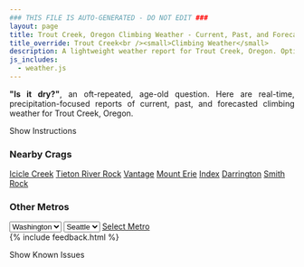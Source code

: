 ```yaml
---
### THIS FILE IS AUTO-GENERATED - DO NOT EDIT ###
layout: page
title: Trout Creek, Oregon Climbing Weather - Current, Past, and Forecasted Report
title_override: Trout Creek<br /><small>Climbing Weather</small>
description: A lightweight weather report for Trout Creek, Oregon. Optimized for slow internet connections.
js_includes:
  - weather.js
---
```


<section class="measure center lh-copy f5-ns f6 ph2 mv4" style="text-align: justify;">
<strong>"Is it dry?"</strong>, an oft-repeated, age-old question. Here are real-time,
precipitation-focused reports of current, past, and forecasted climbing weather for Trout Creek, Oregon.
</section>

<p id="settings-toggle" class="mw5 b center tc hover-light-red black-70 pointer">Show Instructions</p>
<section id="settings" class="overflow-hidden" style="display:none;">
    <div class="mv2 ph2 center">
        <div class="fn f6 tc pv2">
            <p class="measure lh-copy center"><strong>Show/hide hourly forecasts</strong> by clicking the desired day.</p>
            <hr class="mw5 p0 mv2 o-60 b0 bt b--light-red light-red bg-light-red">
            <p class="measure lh-copy center"><strong>Current and Past conditions</strong> are measured by the nearest weather station. <strong>Forecast conditions</strong> are calculated and polled separately.</p>
            <hr class="mw5 p0 mv2 o-60 b0 bt b--light-red light-red bg-light-red">
            <p class="measure lh-copy center"><strong>Having issues?</strong> Try <a id="clear-cache" class="no-underline relative fancy-link light-red hover-light-red" href="#">clearing the local cache</a>.</p>
            <hr class="mw5 p0 mv2 o-60 b0 bt b--light-red light-red bg-light-red">
            <p class="measure lh-copy center">Weather data sourced from <a class="no-underline fancy-link relative light-red" target="_blank" href="https://www.weather.gov/documentation/services-web-api">weather.gov</a>.</p>
        </div>
    </div>
</section>
<section id="weather" data-crag="trout-creek-oregon" class="mv4-ns mv3 ph2 center"></section>
<section id="nearby" class="tc lh-copy">
  <h3>Nearby Crags</h3>
<a class="nowrap no-underline fancy-link relative light-red mh3" href="/crags/icicle-creek-washington-weather.html">Icicle Creek</a>
<a class="nowrap no-underline fancy-link relative light-red mh3" href="/crags/tieton-river-rock-washington-weather.html">Tieton River Rock</a>
<a class="nowrap no-underline fancy-link relative light-red mh3" href="/crags/vantage-washington-weather.html">Vantage</a>
<a class="nowrap no-underline fancy-link relative light-red mh3" href="/crags/mount-erie-washington-weather.html">Mount Erie</a>
<a class="nowrap no-underline fancy-link relative light-red mh3" href="/crags/index-washington-weather.html">Index</a>
<a class="nowrap no-underline fancy-link relative light-red mh3" href="/crags/darrington-washington-weather.html">Darrington</a>
<a class="nowrap no-underline fancy-link relative light-red mh3" href="/crags/smith-rock-oregon-weather.html">Smith Rock</a>
</section>
<section id="nearby" class="tc lh-copy">
  <h3>Other Metros</h3>
  <select class="ma1 bg-near-white pa2" id="stateSel">
    <option value="Texas">Texas</option>
    <option value="Washington" selected>Washington</option>
    <option value="Colorado">Colorado</option>
    <option value="Tennessee">Tennessee</option>
    <option value="Utah">Utah</option>
    <option value="California">California</option>
  </select>
  <select class="ma1 bg-near-white pa2" id="citySel">
    <option value="Seattle" selected>Seattle</option>
  </select>
  <a id="selectMetro" class="f6 link dim ph3 pv2 ma1 dib white bg-light-red" href="/crags/seattle-washington-weather.html">Select Metro</a>
  <script>
    var states = [];
    states["Texas"] = "Austin"
    states["Washington"] = "Seattle"
    states["Colorado"] = "Denver"
    states["Tennessee"] = "Nashville"
    states["Utah"] = "Salt Lake City"
    states["California"] = "San Francisco|Los Angeles"
  </script>
</section>
{% include feedback.html %}
<p id="issues-toggle" class="mw5 b center tc hover-light-red black-70 pointer">Show Known Issues</p>
<section id="issues" class="overflow-hidden tc f6">
</section>

<script>
  var weekly_PDT_48_73 = {"updated":"2023-01-05T06:31:52+00:00","units":"us","forecastGenerator":"BaselineForecastGenerator","generatedAt":"2023-01-05T08:37:04+00:00","updateTime":"2023-01-05T06:31:52+00:00","validTimes":"2023-01-05T00:00:00+00:00/P8DT1H","elevation":{"unitCode":"wmoUnit:m","value":494.9952},"periods":[{"number":1,"name":"Overnight","startTime":"2023-01-05T00:00:00-08:00","endTime":"2023-01-05T06:00:00-08:00","isDaytime":false,"temperature":29,"temperatureUnit":"F","temperatureTrend":null,"windSpeed":"7 mph","windDirection":"N","icon":"https://api.weather.gov/icons/land/night/snow_fzra,20?size=medium","shortForecast":"Patchy Freezing Fog","detailedForecast":"Patchy freezing fog and a slight chance of freezing rain and a slight chance of rain and snow before 4am. Mostly cloudy, with a low around 29. North wind around 7 mph. Chance of precipitation is 20%."},{"number":2,"name":"Thursday","startTime":"2023-01-05T06:00:00-08:00","endTime":"2023-01-05T18:00:00-08:00","isDaytime":true,"temperature":44,"temperatureUnit":"F","temperatureTrend":"falling","windSpeed":"7 to 10 mph","windDirection":"E","icon":"https://api.weather.gov/icons/land/day/bkn/rain,20?size=medium","shortForecast":"Mostly Cloudy then Slight Chance Rain","detailedForecast":"A slight chance of rain after 4pm. Mostly cloudy. High near 44, with temperatures falling to around 41 in the afternoon. East wind 7 to 10 mph. Chance of precipitation is 20%. New rainfall amounts less than a tenth of an inch possible."},{"number":3,"name":"Thursday Night","startTime":"2023-01-05T18:00:00-08:00","endTime":"2023-01-06T06:00:00-08:00","isDaytime":false,"temperature":31,"temperatureUnit":"F","temperatureTrend":null,"windSpeed":"8 mph","windDirection":"S","icon":"https://api.weather.gov/icons/land/night/rain,20?size=medium","shortForecast":"Slight Chance Rain","detailedForecast":"A slight chance of rain before 4am. Mostly cloudy, with a low around 31. South wind around 8 mph. Chance of precipitation is 20%. New rainfall amounts less than a tenth of an inch possible."},{"number":4,"name":"Friday","startTime":"2023-01-06T06:00:00-08:00","endTime":"2023-01-06T18:00:00-08:00","isDaytime":true,"temperature":45,"temperatureUnit":"F","temperatureTrend":null,"windSpeed":"6 to 9 mph","windDirection":"S","icon":"https://api.weather.gov/icons/land/day/bkn/rain,40?size=medium","shortForecast":"Partly Sunny then Chance Rain","detailedForecast":"A chance of rain after 4pm. Partly sunny, with a high near 45. South wind 6 to 9 mph. Chance of precipitation is 40%. New rainfall amounts less than a tenth of an inch possible."},{"number":5,"name":"Friday Night","startTime":"2023-01-06T18:00:00-08:00","endTime":"2023-01-07T06:00:00-08:00","isDaytime":false,"temperature":33,"temperatureUnit":"F","temperatureTrend":null,"windSpeed":"9 mph","windDirection":"SE","icon":"https://api.weather.gov/icons/land/night/rain,40?size=medium","shortForecast":"Chance Rain","detailedForecast":"A chance of rain. Mostly cloudy, with a low around 33. Southeast wind around 9 mph. Chance of precipitation is 40%. New rainfall amounts less than a tenth of an inch possible."},{"number":6,"name":"Saturday","startTime":"2023-01-07T06:00:00-08:00","endTime":"2023-01-07T18:00:00-08:00","isDaytime":true,"temperature":47,"temperatureUnit":"F","temperatureTrend":null,"windSpeed":"7 to 10 mph","windDirection":"S","icon":"https://api.weather.gov/icons/land/day/rain,40/rain,30?size=medium","shortForecast":"Chance Rain","detailedForecast":"A chance of rain. Mostly cloudy, with a high near 47. Chance of precipitation is 40%."},{"number":7,"name":"Saturday Night","startTime":"2023-01-07T18:00:00-08:00","endTime":"2023-01-08T06:00:00-08:00","isDaytime":false,"temperature":32,"temperatureUnit":"F","temperatureTrend":null,"windSpeed":"8 mph","windDirection":"S","icon":"https://api.weather.gov/icons/land/night/rain,30/snow,30?size=medium","shortForecast":"Chance Light Rain then Chance Rain And Snow","detailedForecast":"A chance of rain before 4am, then a chance of rain and snow. Mostly cloudy, with a low around 32. Chance of precipitation is 30%."},{"number":8,"name":"Sunday","startTime":"2023-01-08T06:00:00-08:00","endTime":"2023-01-08T18:00:00-08:00","isDaytime":true,"temperature":48,"temperatureUnit":"F","temperatureTrend":null,"windSpeed":"6 to 10 mph","windDirection":"S","icon":"https://api.weather.gov/icons/land/day/snow,40?size=medium","shortForecast":"Chance Rain And Snow","detailedForecast":"A chance of rain and snow. Mostly cloudy, with a high near 48. Chance of precipitation is 40%."},{"number":9,"name":"Sunday Night","startTime":"2023-01-08T18:00:00-08:00","endTime":"2023-01-09T06:00:00-08:00","isDaytime":false,"temperature":33,"temperatureUnit":"F","temperatureTrend":null,"windSpeed":"8 mph","windDirection":"S","icon":"https://api.weather.gov/icons/land/night/rain,40/snow,50?size=medium","shortForecast":"Chance Light Rain then Chance Rain And Snow","detailedForecast":"A chance of rain before 4am, then a chance of rain and snow. Mostly cloudy, with a low around 33. Chance of precipitation is 50%."},{"number":10,"name":"Monday","startTime":"2023-01-09T06:00:00-08:00","endTime":"2023-01-09T18:00:00-08:00","isDaytime":true,"temperature":47,"temperatureUnit":"F","temperatureTrend":null,"windSpeed":"8 mph","windDirection":"SE","icon":"https://api.weather.gov/icons/land/day/snow?size=medium","shortForecast":"Rain And Snow Likely","detailedForecast":"Rain and snow likely. Mostly cloudy, with a high near 47."},{"number":11,"name":"Monday Night","startTime":"2023-01-09T18:00:00-08:00","endTime":"2023-01-10T06:00:00-08:00","isDaytime":false,"temperature":31,"temperatureUnit":"F","temperatureTrend":null,"windSpeed":"8 mph","windDirection":"S","icon":"https://api.weather.gov/icons/land/night/rain?size=medium","shortForecast":"Light Rain Likely","detailedForecast":"Rain likely. Mostly cloudy, with a low around 31."},{"number":12,"name":"Tuesday","startTime":"2023-01-10T06:00:00-08:00","endTime":"2023-01-10T18:00:00-08:00","isDaytime":true,"temperature":48,"temperatureUnit":"F","temperatureTrend":null,"windSpeed":"6 mph","windDirection":"S","icon":"https://api.weather.gov/icons/land/day/rain?size=medium","shortForecast":"Chance Light Rain","detailedForecast":"A chance of rain. Partly sunny, with a high near 48."},{"number":13,"name":"Tuesday Night","startTime":"2023-01-10T18:00:00-08:00","endTime":"2023-01-11T06:00:00-08:00","isDaytime":false,"temperature":30,"temperatureUnit":"F","temperatureTrend":null,"windSpeed":"6 mph","windDirection":"S","icon":"https://api.weather.gov/icons/land/night/snow?size=medium","shortForecast":"Chance Rain And Snow","detailedForecast":"A chance of rain before 10pm, then a chance of rain and snow. Mostly cloudy, with a low around 30."},{"number":14,"name":"Wednesday","startTime":"2023-01-11T06:00:00-08:00","endTime":"2023-01-11T18:00:00-08:00","isDaytime":true,"temperature":46,"temperatureUnit":"F","temperatureTrend":null,"windSpeed":"8 mph","windDirection":"S","icon":"https://api.weather.gov/icons/land/day/snow/rain?size=medium","shortForecast":"Chance Light Snow then Chance Light Rain","detailedForecast":"A chance of snow before 10am, then a chance of rain. Partly sunny, with a high near 46."}]}
  var hourly_PDT_48_73 = {"@context":["https://geojson.org/geojson-ld/geojson-context.jsonld",{"@version":"1.1","wx":"https://api.weather.gov/ontology#","geo":"http://www.opengis.net/ont/geosparql#","unit":"http://codes.wmo.int/common/unit/","@vocab":"https://api.weather.gov/ontology#"}],"type":"Feature","geometry":{"type":"Polygon","coordinates":[[[-121.1248943,44.8198586],[-121.11911869999999,44.79885650000001],[-121.08947479999999,44.802957400000004],[-121.09524409999999,44.8239597],[-121.1248943,44.8198586]]]},"properties":{"updated":"2023-01-05T06:31:52+00:00","units":"us","forecastGenerator":"HourlyForecastGenerator","generatedAt":"2023-01-05T08:37:05+00:00","updateTime":"2023-01-05T06:31:52+00:00","validTimes":"2023-01-05T00:00:00+00:00/P8DT1H","elevation":{"unitCode":"wmoUnit:m","value":494.9952},"periods":[{"number":1,"name":"","startTime":"2023-01-05T00:00:00-08:00","endTime":"2023-01-05T01:00:00-08:00","isDaytime":false,"temperature":30,"temperatureUnit":"F","temperatureTrend":null,"windSpeed":"7 mph","windDirection":"N","icon":"https://api.weather.gov/icons/land/night/snow_fzra,20?size=small","shortForecast":"Patchy Freezing Fog","detailedForecast":""},{"number":2,"name":"","startTime":"2023-01-05T01:00:00-08:00","endTime":"2023-01-05T02:00:00-08:00","isDaytime":false,"temperature":29,"temperatureUnit":"F","temperatureTrend":null,"windSpeed":"7 mph","windDirection":"N","icon":"https://api.weather.gov/icons/land/night/snow_fzra,20?size=small","shortForecast":"Patchy Freezing Fog","detailedForecast":""},{"number":3,"name":"","startTime":"2023-01-05T02:00:00-08:00","endTime":"2023-01-05T03:00:00-08:00","isDaytime":false,"temperature":29,"temperatureUnit":"F","temperatureTrend":null,"windSpeed":"7 mph","windDirection":"N","icon":"https://api.weather.gov/icons/land/night/snow_fzra,20?size=small","shortForecast":"Patchy Freezing Fog","detailedForecast":""},{"number":4,"name":"","startTime":"2023-01-05T03:00:00-08:00","endTime":"2023-01-05T04:00:00-08:00","isDaytime":false,"temperature":30,"temperatureUnit":"F","temperatureTrend":null,"windSpeed":"7 mph","windDirection":"N","icon":"https://api.weather.gov/icons/land/night/snow_fzra,20?size=small","shortForecast":"Patchy Freezing Fog","detailedForecast":""},{"number":5,"name":"","startTime":"2023-01-05T04:00:00-08:00","endTime":"2023-01-05T05:00:00-08:00","isDaytime":false,"temperature":30,"temperatureUnit":"F","temperatureTrend":null,"windSpeed":"7 mph","windDirection":"N","icon":"https://api.weather.gov/icons/land/night/bkn?size=small","shortForecast":"Mostly Cloudy","detailedForecast":""},{"number":6,"name":"","startTime":"2023-01-05T05:00:00-08:00","endTime":"2023-01-05T06:00:00-08:00","isDaytime":false,"temperature":30,"temperatureUnit":"F","temperatureTrend":null,"windSpeed":"7 mph","windDirection":"N","icon":"https://api.weather.gov/icons/land/night/bkn?size=small","shortForecast":"Mostly Cloudy","detailedForecast":""},{"number":7,"name":"","startTime":"2023-01-05T06:00:00-08:00","endTime":"2023-01-05T07:00:00-08:00","isDaytime":true,"temperature":30,"temperatureUnit":"F","temperatureTrend":null,"windSpeed":"7 mph","windDirection":"N","icon":"https://api.weather.gov/icons/land/day/bkn?size=small","shortForecast":"Mostly Cloudy","detailedForecast":""},{"number":8,"name":"","startTime":"2023-01-05T07:00:00-08:00","endTime":"2023-01-05T08:00:00-08:00","isDaytime":true,"temperature":30,"temperatureUnit":"F","temperatureTrend":null,"windSpeed":"7 mph","windDirection":"NE","icon":"https://api.weather.gov/icons/land/day/ovc?size=small","shortForecast":"Cloudy","detailedForecast":""},{"number":9,"name":"","startTime":"2023-01-05T08:00:00-08:00","endTime":"2023-01-05T09:00:00-08:00","isDaytime":true,"temperature":32,"temperatureUnit":"F","temperatureTrend":null,"windSpeed":"7 mph","windDirection":"NE","icon":"https://api.weather.gov/icons/land/day/ovc?size=small","shortForecast":"Cloudy","detailedForecast":""},{"number":10,"name":"","startTime":"2023-01-05T09:00:00-08:00","endTime":"2023-01-05T10:00:00-08:00","isDaytime":true,"temperature":34,"temperatureUnit":"F","temperatureTrend":null,"windSpeed":"7 mph","windDirection":"NE","icon":"https://api.weather.gov/icons/land/day/ovc?size=small","shortForecast":"Cloudy","detailedForecast":""},{"number":11,"name":"","startTime":"2023-01-05T10:00:00-08:00","endTime":"2023-01-05T11:00:00-08:00","isDaytime":true,"temperature":37,"temperatureUnit":"F","temperatureTrend":null,"windSpeed":"8 mph","windDirection":"E","icon":"https://api.weather.gov/icons/land/day/bkn?size=small","shortForecast":"Partly Sunny","detailedForecast":""},{"number":12,"name":"","startTime":"2023-01-05T11:00:00-08:00","endTime":"2023-01-05T12:00:00-08:00","isDaytime":true,"temperature":39,"temperatureUnit":"F","temperatureTrend":null,"windSpeed":"8 mph","windDirection":"E","icon":"https://api.weather.gov/icons/land/day/bkn?size=small","shortForecast":"Partly Sunny","detailedForecast":""},{"number":13,"name":"","startTime":"2023-01-05T12:00:00-08:00","endTime":"2023-01-05T13:00:00-08:00","isDaytime":true,"temperature":41,"temperatureUnit":"F","temperatureTrend":null,"windSpeed":"8 mph","windDirection":"E","icon":"https://api.weather.gov/icons/land/day/bkn?size=small","shortForecast":"Partly Sunny","detailedForecast":""},{"number":14,"name":"","startTime":"2023-01-05T13:00:00-08:00","endTime":"2023-01-05T14:00:00-08:00","isDaytime":true,"temperature":43,"temperatureUnit":"F","temperatureTrend":null,"windSpeed":"10 mph","windDirection":"S","icon":"https://api.weather.gov/icons/land/day/bkn?size=small","shortForecast":"Mostly Cloudy","detailedForecast":""},{"number":15,"name":"","startTime":"2023-01-05T14:00:00-08:00","endTime":"2023-01-05T15:00:00-08:00","isDaytime":true,"temperature":44,"temperatureUnit":"F","temperatureTrend":null,"windSpeed":"10 mph","windDirection":"S","icon":"https://api.weather.gov/icons/land/day/bkn?size=small","shortForecast":"Mostly Cloudy","detailedForecast":""},{"number":16,"name":"","startTime":"2023-01-05T15:00:00-08:00","endTime":"2023-01-05T16:00:00-08:00","isDaytime":true,"temperature":44,"temperatureUnit":"F","temperatureTrend":null,"windSpeed":"10 mph","windDirection":"S","icon":"https://api.weather.gov/icons/land/day/bkn?size=small","shortForecast":"Mostly Cloudy","detailedForecast":""},{"number":17,"name":"","startTime":"2023-01-05T16:00:00-08:00","endTime":"2023-01-05T17:00:00-08:00","isDaytime":true,"temperature":43,"temperatureUnit":"F","temperatureTrend":null,"windSpeed":"8 mph","windDirection":"S","icon":"https://api.weather.gov/icons/land/day/rain?size=small","shortForecast":"Slight Chance Rain","detailedForecast":""},{"number":18,"name":"","startTime":"2023-01-05T17:00:00-08:00","endTime":"2023-01-05T18:00:00-08:00","isDaytime":true,"temperature":41,"temperatureUnit":"F","temperatureTrend":null,"windSpeed":"8 mph","windDirection":"S","icon":"https://api.weather.gov/icons/land/day/rain?size=small","shortForecast":"Slight Chance Rain","detailedForecast":""},{"number":19,"name":"","startTime":"2023-01-05T18:00:00-08:00","endTime":"2023-01-05T19:00:00-08:00","isDaytime":false,"temperature":38,"temperatureUnit":"F","temperatureTrend":null,"windSpeed":"8 mph","windDirection":"S","icon":"https://api.weather.gov/icons/land/night/rain?size=small","shortForecast":"Slight Chance Rain","detailedForecast":""},{"number":20,"name":"","startTime":"2023-01-05T19:00:00-08:00","endTime":"2023-01-05T20:00:00-08:00","isDaytime":false,"temperature":35,"temperatureUnit":"F","temperatureTrend":null,"windSpeed":"7 mph","windDirection":"SW","icon":"https://api.weather.gov/icons/land/night/rain?size=small","shortForecast":"Slight Chance Rain","detailedForecast":""},{"number":21,"name":"","startTime":"2023-01-05T20:00:00-08:00","endTime":"2023-01-05T21:00:00-08:00","isDaytime":false,"temperature":34,"temperatureUnit":"F","temperatureTrend":null,"windSpeed":"7 mph","windDirection":"SW","icon":"https://api.weather.gov/icons/land/night/rain?size=small","shortForecast":"Slight Chance Rain","detailedForecast":""},{"number":22,"name":"","startTime":"2023-01-05T21:00:00-08:00","endTime":"2023-01-05T22:00:00-08:00","isDaytime":false,"temperature":34,"temperatureUnit":"F","temperatureTrend":null,"windSpeed":"7 mph","windDirection":"SW","icon":"https://api.weather.gov/icons/land/night/rain?size=small","shortForecast":"Slight Chance Rain","detailedForecast":""},{"number":23,"name":"","startTime":"2023-01-05T22:00:00-08:00","endTime":"2023-01-05T23:00:00-08:00","isDaytime":false,"temperature":34,"temperatureUnit":"F","temperatureTrend":null,"windSpeed":"7 mph","windDirection":"S","icon":"https://api.weather.gov/icons/land/night/rain?size=small","shortForecast":"Slight Chance Rain","detailedForecast":""},{"number":24,"name":"","startTime":"2023-01-05T23:00:00-08:00","endTime":"2023-01-06T00:00:00-08:00","isDaytime":false,"temperature":34,"temperatureUnit":"F","temperatureTrend":null,"windSpeed":"7 mph","windDirection":"S","icon":"https://api.weather.gov/icons/land/night/rain?size=small","shortForecast":"Slight Chance Rain","detailedForecast":""},{"number":25,"name":"","startTime":"2023-01-06T00:00:00-08:00","endTime":"2023-01-06T01:00:00-08:00","isDaytime":false,"temperature":33,"temperatureUnit":"F","temperatureTrend":null,"windSpeed":"7 mph","windDirection":"S","icon":"https://api.weather.gov/icons/land/night/rain?size=small","shortForecast":"Slight Chance Rain","detailedForecast":""},{"number":26,"name":"","startTime":"2023-01-06T01:00:00-08:00","endTime":"2023-01-06T02:00:00-08:00","isDaytime":false,"temperature":32,"temperatureUnit":"F","temperatureTrend":null,"windSpeed":"6 mph","windDirection":"S","icon":"https://api.weather.gov/icons/land/night/rain?size=small","shortForecast":"Slight Chance Rain","detailedForecast":""},{"number":27,"name":"","startTime":"2023-01-06T02:00:00-08:00","endTime":"2023-01-06T03:00:00-08:00","isDaytime":false,"temperature":32,"temperatureUnit":"F","temperatureTrend":null,"windSpeed":"6 mph","windDirection":"S","icon":"https://api.weather.gov/icons/land/night/rain?size=small","shortForecast":"Slight Chance Rain","detailedForecast":""},{"number":28,"name":"","startTime":"2023-01-06T03:00:00-08:00","endTime":"2023-01-06T04:00:00-08:00","isDaytime":false,"temperature":33,"temperatureUnit":"F","temperatureTrend":null,"windSpeed":"6 mph","windDirection":"S","icon":"https://api.weather.gov/icons/land/night/rain?size=small","shortForecast":"Slight Chance Rain","detailedForecast":""},{"number":29,"name":"","startTime":"2023-01-06T04:00:00-08:00","endTime":"2023-01-06T05:00:00-08:00","isDaytime":false,"temperature":33,"temperatureUnit":"F","temperatureTrend":null,"windSpeed":"6 mph","windDirection":"S","icon":"https://api.weather.gov/icons/land/night/bkn?size=small","shortForecast":"Mostly Cloudy","detailedForecast":""},{"number":30,"name":"","startTime":"2023-01-06T05:00:00-08:00","endTime":"2023-01-06T06:00:00-08:00","isDaytime":false,"temperature":32,"temperatureUnit":"F","temperatureTrend":null,"windSpeed":"6 mph","windDirection":"S","icon":"https://api.weather.gov/icons/land/night/bkn?size=small","shortForecast":"Mostly Cloudy","detailedForecast":""},{"number":31,"name":"","startTime":"2023-01-06T06:00:00-08:00","endTime":"2023-01-06T07:00:00-08:00","isDaytime":true,"temperature":31,"temperatureUnit":"F","temperatureTrend":null,"windSpeed":"6 mph","windDirection":"S","icon":"https://api.weather.gov/icons/land/day/bkn?size=small","shortForecast":"Partly Sunny","detailedForecast":""},{"number":32,"name":"","startTime":"2023-01-06T07:00:00-08:00","endTime":"2023-01-06T08:00:00-08:00","isDaytime":true,"temperature":31,"temperatureUnit":"F","temperatureTrend":null,"windSpeed":"6 mph","windDirection":"S","icon":"https://api.weather.gov/icons/land/day/bkn?size=small","shortForecast":"Partly Sunny","detailedForecast":""},{"number":33,"name":"","startTime":"2023-01-06T08:00:00-08:00","endTime":"2023-01-06T09:00:00-08:00","isDaytime":true,"temperature":32,"temperatureUnit":"F","temperatureTrend":null,"windSpeed":"6 mph","windDirection":"S","icon":"https://api.weather.gov/icons/land/day/bkn?size=small","shortForecast":"Partly Sunny","detailedForecast":""},{"number":34,"name":"","startTime":"2023-01-06T09:00:00-08:00","endTime":"2023-01-06T10:00:00-08:00","isDaytime":true,"temperature":34,"temperatureUnit":"F","temperatureTrend":null,"windSpeed":"6 mph","windDirection":"S","icon":"https://api.weather.gov/icons/land/day/bkn?size=small","shortForecast":"Partly Sunny","detailedForecast":""},{"number":35,"name":"","startTime":"2023-01-06T10:00:00-08:00","endTime":"2023-01-06T11:00:00-08:00","isDaytime":true,"temperature":36,"temperatureUnit":"F","temperatureTrend":null,"windSpeed":"7 mph","windDirection":"S","icon":"https://api.weather.gov/icons/land/day/bkn?size=small","shortForecast":"Partly Sunny","detailedForecast":""},{"number":36,"name":"","startTime":"2023-01-06T11:00:00-08:00","endTime":"2023-01-06T12:00:00-08:00","isDaytime":true,"temperature":39,"temperatureUnit":"F","temperatureTrend":null,"windSpeed":"7 mph","windDirection":"S","icon":"https://api.weather.gov/icons/land/day/bkn?size=small","shortForecast":"Partly Sunny","detailedForecast":""},{"number":37,"name":"","startTime":"2023-01-06T12:00:00-08:00","endTime":"2023-01-06T13:00:00-08:00","isDaytime":true,"temperature":41,"temperatureUnit":"F","temperatureTrend":null,"windSpeed":"7 mph","windDirection":"S","icon":"https://api.weather.gov/icons/land/day/bkn?size=small","shortForecast":"Partly Sunny","detailedForecast":""},{"number":38,"name":"","startTime":"2023-01-06T13:00:00-08:00","endTime":"2023-01-06T14:00:00-08:00","isDaytime":true,"temperature":43,"temperatureUnit":"F","temperatureTrend":null,"windSpeed":"9 mph","windDirection":"S","icon":"https://api.weather.gov/icons/land/day/sct?size=small","shortForecast":"Mostly Sunny","detailedForecast":""},{"number":39,"name":"","startTime":"2023-01-06T14:00:00-08:00","endTime":"2023-01-06T15:00:00-08:00","isDaytime":true,"temperature":44,"temperatureUnit":"F","temperatureTrend":null,"windSpeed":"9 mph","windDirection":"S","icon":"https://api.weather.gov/icons/land/day/sct?size=small","shortForecast":"Mostly Sunny","detailedForecast":""},{"number":40,"name":"","startTime":"2023-01-06T15:00:00-08:00","endTime":"2023-01-06T16:00:00-08:00","isDaytime":true,"temperature":45,"temperatureUnit":"F","temperatureTrend":null,"windSpeed":"9 mph","windDirection":"S","icon":"https://api.weather.gov/icons/land/day/sct?size=small","shortForecast":"Mostly Sunny","detailedForecast":""},{"number":41,"name":"","startTime":"2023-01-06T16:00:00-08:00","endTime":"2023-01-06T17:00:00-08:00","isDaytime":true,"temperature":44,"temperatureUnit":"F","temperatureTrend":null,"windSpeed":"9 mph","windDirection":"SE","icon":"https://api.weather.gov/icons/land/day/rain?size=small","shortForecast":"Chance Rain","detailedForecast":""},{"number":42,"name":"","startTime":"2023-01-06T17:00:00-08:00","endTime":"2023-01-06T18:00:00-08:00","isDaytime":true,"temperature":41,"temperatureUnit":"F","temperatureTrend":null,"windSpeed":"9 mph","windDirection":"SE","icon":"https://api.weather.gov/icons/land/day/rain?size=small","shortForecast":"Chance Rain","detailedForecast":""},{"number":43,"name":"","startTime":"2023-01-06T18:00:00-08:00","endTime":"2023-01-06T19:00:00-08:00","isDaytime":false,"temperature":37,"temperatureUnit":"F","temperatureTrend":null,"windSpeed":"9 mph","windDirection":"SE","icon":"https://api.weather.gov/icons/land/night/rain?size=small","shortForecast":"Chance Rain","detailedForecast":""},{"number":44,"name":"","startTime":"2023-01-06T19:00:00-08:00","endTime":"2023-01-06T20:00:00-08:00","isDaytime":false,"temperature":34,"temperatureUnit":"F","temperatureTrend":null,"windSpeed":"8 mph","windDirection":"S","icon":"https://api.weather.gov/icons/land/night/rain?size=small","shortForecast":"Chance Rain","detailedForecast":""},{"number":45,"name":"","startTime":"2023-01-06T20:00:00-08:00","endTime":"2023-01-06T21:00:00-08:00","isDaytime":false,"temperature":33,"temperatureUnit":"F","temperatureTrend":null,"windSpeed":"8 mph","windDirection":"S","icon":"https://api.weather.gov/icons/land/night/rain?size=small","shortForecast":"Chance Rain","detailedForecast":""},{"number":46,"name":"","startTime":"2023-01-06T21:00:00-08:00","endTime":"2023-01-06T22:00:00-08:00","isDaytime":false,"temperature":34,"temperatureUnit":"F","temperatureTrend":null,"windSpeed":"8 mph","windDirection":"S","icon":"https://api.weather.gov/icons/land/night/rain?size=small","shortForecast":"Chance Rain","detailedForecast":""},{"number":47,"name":"","startTime":"2023-01-06T22:00:00-08:00","endTime":"2023-01-06T23:00:00-08:00","isDaytime":false,"temperature":34,"temperatureUnit":"F","temperatureTrend":null,"windSpeed":"9 mph","windDirection":"S","icon":"https://api.weather.gov/icons/land/night/rain?size=small","shortForecast":"Chance Rain","detailedForecast":""},{"number":48,"name":"","startTime":"2023-01-06T23:00:00-08:00","endTime":"2023-01-07T00:00:00-08:00","isDaytime":false,"temperature":34,"temperatureUnit":"F","temperatureTrend":null,"windSpeed":"9 mph","windDirection":"S","icon":"https://api.weather.gov/icons/land/night/rain?size=small","shortForecast":"Chance Rain","detailedForecast":""},{"number":49,"name":"","startTime":"2023-01-07T00:00:00-08:00","endTime":"2023-01-07T01:00:00-08:00","isDaytime":false,"temperature":33,"temperatureUnit":"F","temperatureTrend":null,"windSpeed":"9 mph","windDirection":"S","icon":"https://api.weather.gov/icons/land/night/rain?size=small","shortForecast":"Chance Rain","detailedForecast":""},{"number":50,"name":"","startTime":"2023-01-07T01:00:00-08:00","endTime":"2023-01-07T02:00:00-08:00","isDaytime":false,"temperature":33,"temperatureUnit":"F","temperatureTrend":null,"windSpeed":"9 mph","windDirection":"S","icon":"https://api.weather.gov/icons/land/night/rain?size=small","shortForecast":"Chance Rain","detailedForecast":""},{"number":51,"name":"","startTime":"2023-01-07T02:00:00-08:00","endTime":"2023-01-07T03:00:00-08:00","isDaytime":false,"temperature":33,"temperatureUnit":"F","temperatureTrend":null,"windSpeed":"9 mph","windDirection":"S","icon":"https://api.weather.gov/icons/land/night/rain?size=small","shortForecast":"Chance Rain","detailedForecast":""},{"number":52,"name":"","startTime":"2023-01-07T03:00:00-08:00","endTime":"2023-01-07T04:00:00-08:00","isDaytime":false,"temperature":35,"temperatureUnit":"F","temperatureTrend":null,"windSpeed":"9 mph","windDirection":"S","icon":"https://api.weather.gov/icons/land/night/rain?size=small","shortForecast":"Chance Rain","detailedForecast":""},{"number":53,"name":"","startTime":"2023-01-07T04:00:00-08:00","endTime":"2023-01-07T05:00:00-08:00","isDaytime":false,"temperature":36,"temperatureUnit":"F","temperatureTrend":null,"windSpeed":"7 mph","windDirection":"S","icon":"https://api.weather.gov/icons/land/night/rain?size=small","shortForecast":"Chance Rain","detailedForecast":""},{"number":54,"name":"","startTime":"2023-01-07T05:00:00-08:00","endTime":"2023-01-07T06:00:00-08:00","isDaytime":false,"temperature":37,"temperatureUnit":"F","temperatureTrend":null,"windSpeed":"7 mph","windDirection":"S","icon":"https://api.weather.gov/icons/land/night/rain?size=small","shortForecast":"Chance Rain","detailedForecast":""},{"number":55,"name":"","startTime":"2023-01-07T06:00:00-08:00","endTime":"2023-01-07T07:00:00-08:00","isDaytime":true,"temperature":38,"temperatureUnit":"F","temperatureTrend":null,"windSpeed":"7 mph","windDirection":"S","icon":"https://api.weather.gov/icons/land/day/rain?size=small","shortForecast":"Chance Rain","detailedForecast":""},{"number":56,"name":"","startTime":"2023-01-07T07:00:00-08:00","endTime":"2023-01-07T08:00:00-08:00","isDaytime":true,"temperature":39,"temperatureUnit":"F","temperatureTrend":null,"windSpeed":"7 mph","windDirection":"S","icon":"https://api.weather.gov/icons/land/day/rain?size=small","shortForecast":"Chance Light Rain","detailedForecast":""},{"number":57,"name":"","startTime":"2023-01-07T08:00:00-08:00","endTime":"2023-01-07T09:00:00-08:00","isDaytime":true,"temperature":40,"temperatureUnit":"F","temperatureTrend":null,"windSpeed":"7 mph","windDirection":"S","icon":"https://api.weather.gov/icons/land/day/rain?size=small","shortForecast":"Chance Light Rain","detailedForecast":""},{"number":58,"name":"","startTime":"2023-01-07T09:00:00-08:00","endTime":"2023-01-07T10:00:00-08:00","isDaytime":true,"temperature":40,"temperatureUnit":"F","temperatureTrend":null,"windSpeed":"7 mph","windDirection":"S","icon":"https://api.weather.gov/icons/land/day/rain?size=small","shortForecast":"Chance Light Rain","detailedForecast":""},{"number":59,"name":"","startTime":"2023-01-07T10:00:00-08:00","endTime":"2023-01-07T11:00:00-08:00","isDaytime":true,"temperature":42,"temperatureUnit":"F","temperatureTrend":null,"windSpeed":"9 mph","windDirection":"S","icon":"https://api.weather.gov/icons/land/day/rain?size=small","shortForecast":"Chance Light Rain","detailedForecast":""},{"number":60,"name":"","startTime":"2023-01-07T11:00:00-08:00","endTime":"2023-01-07T12:00:00-08:00","isDaytime":true,"temperature":43,"temperatureUnit":"F","temperatureTrend":null,"windSpeed":"9 mph","windDirection":"S","icon":"https://api.weather.gov/icons/land/day/rain?size=small","shortForecast":"Chance Light Rain","detailedForecast":""},{"number":61,"name":"","startTime":"2023-01-07T12:00:00-08:00","endTime":"2023-01-07T13:00:00-08:00","isDaytime":true,"temperature":44,"temperatureUnit":"F","temperatureTrend":null,"windSpeed":"9 mph","windDirection":"S","icon":"https://api.weather.gov/icons/land/day/rain?size=small","shortForecast":"Chance Light Rain","detailedForecast":""},{"number":62,"name":"","startTime":"2023-01-07T13:00:00-08:00","endTime":"2023-01-07T14:00:00-08:00","isDaytime":true,"temperature":46,"temperatureUnit":"F","temperatureTrend":null,"windSpeed":"10 mph","windDirection":"S","icon":"https://api.weather.gov/icons/land/day/rain?size=small","shortForecast":"Chance Light Rain","detailedForecast":""},{"number":63,"name":"","startTime":"2023-01-07T14:00:00-08:00","endTime":"2023-01-07T15:00:00-08:00","isDaytime":true,"temperature":47,"temperatureUnit":"F","temperatureTrend":null,"windSpeed":"10 mph","windDirection":"S","icon":"https://api.weather.gov/icons/land/day/rain?size=small","shortForecast":"Chance Light Rain","detailedForecast":""},{"number":64,"name":"","startTime":"2023-01-07T15:00:00-08:00","endTime":"2023-01-07T16:00:00-08:00","isDaytime":true,"temperature":47,"temperatureUnit":"F","temperatureTrend":null,"windSpeed":"10 mph","windDirection":"S","icon":"https://api.weather.gov/icons/land/day/rain?size=small","shortForecast":"Chance Light Rain","detailedForecast":""},{"number":65,"name":"","startTime":"2023-01-07T16:00:00-08:00","endTime":"2023-01-07T17:00:00-08:00","isDaytime":true,"temperature":46,"temperatureUnit":"F","temperatureTrend":null,"windSpeed":"8 mph","windDirection":"S","icon":"https://api.weather.gov/icons/land/day/rain?size=small","shortForecast":"Chance Light Rain","detailedForecast":""},{"number":66,"name":"","startTime":"2023-01-07T17:00:00-08:00","endTime":"2023-01-07T18:00:00-08:00","isDaytime":true,"temperature":43,"temperatureUnit":"F","temperatureTrend":null,"windSpeed":"8 mph","windDirection":"S","icon":"https://api.weather.gov/icons/land/day/rain?size=small","shortForecast":"Chance Light Rain","detailedForecast":""},{"number":67,"name":"","startTime":"2023-01-07T18:00:00-08:00","endTime":"2023-01-07T19:00:00-08:00","isDaytime":false,"temperature":39,"temperatureUnit":"F","temperatureTrend":null,"windSpeed":"8 mph","windDirection":"S","icon":"https://api.weather.gov/icons/land/night/rain?size=small","shortForecast":"Chance Light Rain","detailedForecast":""},{"number":68,"name":"","startTime":"2023-01-07T19:00:00-08:00","endTime":"2023-01-07T20:00:00-08:00","isDaytime":false,"temperature":37,"temperatureUnit":"F","temperatureTrend":null,"windSpeed":"6 mph","windDirection":"S","icon":"https://api.weather.gov/icons/land/night/rain?size=small","shortForecast":"Chance Light Rain","detailedForecast":""},{"number":69,"name":"","startTime":"2023-01-07T20:00:00-08:00","endTime":"2023-01-07T21:00:00-08:00","isDaytime":false,"temperature":35,"temperatureUnit":"F","temperatureTrend":null,"windSpeed":"6 mph","windDirection":"S","icon":"https://api.weather.gov/icons/land/night/rain?size=small","shortForecast":"Chance Light Rain","detailedForecast":""},{"number":70,"name":"","startTime":"2023-01-07T21:00:00-08:00","endTime":"2023-01-07T22:00:00-08:00","isDaytime":false,"temperature":35,"temperatureUnit":"F","temperatureTrend":null,"windSpeed":"6 mph","windDirection":"S","icon":"https://api.weather.gov/icons/land/night/rain?size=small","shortForecast":"Chance Light Rain","detailedForecast":""},{"number":71,"name":"","startTime":"2023-01-07T22:00:00-08:00","endTime":"2023-01-07T23:00:00-08:00","isDaytime":false,"temperature":35,"temperatureUnit":"F","temperatureTrend":null,"windSpeed":"6 mph","windDirection":"S","icon":"https://api.weather.gov/icons/land/night/rain?size=small","shortForecast":"Chance Light Rain","detailedForecast":""},{"number":72,"name":"","startTime":"2023-01-07T23:00:00-08:00","endTime":"2023-01-08T00:00:00-08:00","isDaytime":false,"temperature":35,"temperatureUnit":"F","temperatureTrend":null,"windSpeed":"6 mph","windDirection":"S","icon":"https://api.weather.gov/icons/land/night/rain?size=small","shortForecast":"Chance Light Rain","detailedForecast":""},{"number":73,"name":"","startTime":"2023-01-08T00:00:00-08:00","endTime":"2023-01-08T01:00:00-08:00","isDaytime":false,"temperature":34,"temperatureUnit":"F","temperatureTrend":null,"windSpeed":"6 mph","windDirection":"S","icon":"https://api.weather.gov/icons/land/night/rain?size=small","shortForecast":"Chance Light Rain","detailedForecast":""},{"number":74,"name":"","startTime":"2023-01-08T01:00:00-08:00","endTime":"2023-01-08T02:00:00-08:00","isDaytime":false,"temperature":34,"temperatureUnit":"F","temperatureTrend":null,"windSpeed":"6 mph","windDirection":"SE","icon":"https://api.weather.gov/icons/land/night/rain?size=small","shortForecast":"Chance Light Rain","detailedForecast":""},{"number":75,"name":"","startTime":"2023-01-08T02:00:00-08:00","endTime":"2023-01-08T03:00:00-08:00","isDaytime":false,"temperature":33,"temperatureUnit":"F","temperatureTrend":null,"windSpeed":"6 mph","windDirection":"SE","icon":"https://api.weather.gov/icons/land/night/rain?size=small","shortForecast":"Chance Light Rain","detailedForecast":""},{"number":76,"name":"","startTime":"2023-01-08T03:00:00-08:00","endTime":"2023-01-08T04:00:00-08:00","isDaytime":false,"temperature":32,"temperatureUnit":"F","temperatureTrend":null,"windSpeed":"6 mph","windDirection":"SE","icon":"https://api.weather.gov/icons/land/night/rain?size=small","shortForecast":"Chance Light Rain","detailedForecast":""},{"number":77,"name":"","startTime":"2023-01-08T04:00:00-08:00","endTime":"2023-01-08T05:00:00-08:00","isDaytime":false,"temperature":32,"temperatureUnit":"F","temperatureTrend":null,"windSpeed":"6 mph","windDirection":"SE","icon":"https://api.weather.gov/icons/land/night/snow?size=small","shortForecast":"Chance Rain And Snow","detailedForecast":""},{"number":78,"name":"","startTime":"2023-01-08T05:00:00-08:00","endTime":"2023-01-08T06:00:00-08:00","isDaytime":false,"temperature":32,"temperatureUnit":"F","temperatureTrend":null,"windSpeed":"6 mph","windDirection":"SE","icon":"https://api.weather.gov/icons/land/night/snow?size=small","shortForecast":"Chance Rain And Snow","detailedForecast":""},{"number":79,"name":"","startTime":"2023-01-08T06:00:00-08:00","endTime":"2023-01-08T07:00:00-08:00","isDaytime":true,"temperature":33,"temperatureUnit":"F","temperatureTrend":null,"windSpeed":"6 mph","windDirection":"SE","icon":"https://api.weather.gov/icons/land/day/snow?size=small","shortForecast":"Chance Rain And Snow","detailedForecast":""},{"number":80,"name":"","startTime":"2023-01-08T07:00:00-08:00","endTime":"2023-01-08T08:00:00-08:00","isDaytime":true,"temperature":34,"temperatureUnit":"F","temperatureTrend":null,"windSpeed":"6 mph","windDirection":"SE","icon":"https://api.weather.gov/icons/land/day/rain?size=small","shortForecast":"Chance Light Rain","detailedForecast":""},{"number":81,"name":"","startTime":"2023-01-08T08:00:00-08:00","endTime":"2023-01-08T09:00:00-08:00","isDaytime":true,"temperature":36,"temperatureUnit":"F","temperatureTrend":null,"windSpeed":"6 mph","windDirection":"SE","icon":"https://api.weather.gov/icons/land/day/rain?size=small","shortForecast":"Chance Light Rain","detailedForecast":""},{"number":82,"name":"","startTime":"2023-01-08T09:00:00-08:00","endTime":"2023-01-08T10:00:00-08:00","isDaytime":true,"temperature":38,"temperatureUnit":"F","temperatureTrend":null,"windSpeed":"6 mph","windDirection":"SE","icon":"https://api.weather.gov/icons/land/day/rain?size=small","shortForecast":"Chance Light Rain","detailedForecast":""},{"number":83,"name":"","startTime":"2023-01-08T10:00:00-08:00","endTime":"2023-01-08T11:00:00-08:00","isDaytime":true,"temperature":40,"temperatureUnit":"F","temperatureTrend":null,"windSpeed":"7 mph","windDirection":"S","icon":"https://api.weather.gov/icons/land/day/rain?size=small","shortForecast":"Chance Light Rain","detailedForecast":""},{"number":84,"name":"","startTime":"2023-01-08T11:00:00-08:00","endTime":"2023-01-08T12:00:00-08:00","isDaytime":true,"temperature":42,"temperatureUnit":"F","temperatureTrend":null,"windSpeed":"7 mph","windDirection":"S","icon":"https://api.weather.gov/icons/land/day/rain?size=small","shortForecast":"Chance Light Rain","detailedForecast":""},{"number":85,"name":"","startTime":"2023-01-08T12:00:00-08:00","endTime":"2023-01-08T13:00:00-08:00","isDaytime":true,"temperature":44,"temperatureUnit":"F","temperatureTrend":null,"windSpeed":"7 mph","windDirection":"S","icon":"https://api.weather.gov/icons/land/day/rain?size=small","shortForecast":"Chance Light Rain","detailedForecast":""},{"number":86,"name":"","startTime":"2023-01-08T13:00:00-08:00","endTime":"2023-01-08T14:00:00-08:00","isDaytime":true,"temperature":46,"temperatureUnit":"F","temperatureTrend":null,"windSpeed":"10 mph","windDirection":"S","icon":"https://api.weather.gov/icons/land/day/rain?size=small","shortForecast":"Chance Light Rain","detailedForecast":""},{"number":87,"name":"","startTime":"2023-01-08T14:00:00-08:00","endTime":"2023-01-08T15:00:00-08:00","isDaytime":true,"temperature":47,"temperatureUnit":"F","temperatureTrend":null,"windSpeed":"10 mph","windDirection":"S","icon":"https://api.weather.gov/icons/land/day/rain?size=small","shortForecast":"Chance Light Rain","detailedForecast":""},{"number":88,"name":"","startTime":"2023-01-08T15:00:00-08:00","endTime":"2023-01-08T16:00:00-08:00","isDaytime":true,"temperature":48,"temperatureUnit":"F","temperatureTrend":null,"windSpeed":"10 mph","windDirection":"S","icon":"https://api.weather.gov/icons/land/day/rain?size=small","shortForecast":"Chance Light Rain","detailedForecast":""},{"number":89,"name":"","startTime":"2023-01-08T16:00:00-08:00","endTime":"2023-01-08T17:00:00-08:00","isDaytime":true,"temperature":48,"temperatureUnit":"F","temperatureTrend":null,"windSpeed":"8 mph","windDirection":"S","icon":"https://api.weather.gov/icons/land/day/rain?size=small","shortForecast":"Chance Light Rain","detailedForecast":""},{"number":90,"name":"","startTime":"2023-01-08T17:00:00-08:00","endTime":"2023-01-08T18:00:00-08:00","isDaytime":true,"temperature":47,"temperatureUnit":"F","temperatureTrend":null,"windSpeed":"8 mph","windDirection":"S","icon":"https://api.weather.gov/icons/land/day/rain?size=small","shortForecast":"Chance Light Rain","detailedForecast":""},{"number":91,"name":"","startTime":"2023-01-08T18:00:00-08:00","endTime":"2023-01-08T19:00:00-08:00","isDaytime":false,"temperature":44,"temperatureUnit":"F","temperatureTrend":null,"windSpeed":"8 mph","windDirection":"S","icon":"https://api.weather.gov/icons/land/night/rain?size=small","shortForecast":"Chance Light Rain","detailedForecast":""},{"number":92,"name":"","startTime":"2023-01-08T19:00:00-08:00","endTime":"2023-01-08T20:00:00-08:00","isDaytime":false,"temperature":42,"temperatureUnit":"F","temperatureTrend":null,"windSpeed":"6 mph","windDirection":"S","icon":"https://api.weather.gov/icons/land/night/rain?size=small","shortForecast":"Chance Light Rain","detailedForecast":""},{"number":93,"name":"","startTime":"2023-01-08T20:00:00-08:00","endTime":"2023-01-08T21:00:00-08:00","isDaytime":false,"temperature":39,"temperatureUnit":"F","temperatureTrend":null,"windSpeed":"6 mph","windDirection":"S","icon":"https://api.weather.gov/icons/land/night/rain?size=small","shortForecast":"Chance Light Rain","detailedForecast":""},{"number":94,"name":"","startTime":"2023-01-08T21:00:00-08:00","endTime":"2023-01-08T22:00:00-08:00","isDaytime":false,"temperature":37,"temperatureUnit":"F","temperatureTrend":null,"windSpeed":"6 mph","windDirection":"S","icon":"https://api.weather.gov/icons/land/night/rain?size=small","shortForecast":"Chance Light Rain","detailedForecast":""},{"number":95,"name":"","startTime":"2023-01-08T22:00:00-08:00","endTime":"2023-01-08T23:00:00-08:00","isDaytime":false,"temperature":35,"temperatureUnit":"F","temperatureTrend":null,"windSpeed":"7 mph","windDirection":"S","icon":"https://api.weather.gov/icons/land/night/rain?size=small","shortForecast":"Chance Light Rain","detailedForecast":""},{"number":96,"name":"","startTime":"2023-01-08T23:00:00-08:00","endTime":"2023-01-09T00:00:00-08:00","isDaytime":false,"temperature":33,"temperatureUnit":"F","temperatureTrend":null,"windSpeed":"7 mph","windDirection":"S","icon":"https://api.weather.gov/icons/land/night/rain?size=small","shortForecast":"Chance Light Rain","detailedForecast":""},{"number":97,"name":"","startTime":"2023-01-09T00:00:00-08:00","endTime":"2023-01-09T01:00:00-08:00","isDaytime":false,"temperature":33,"temperatureUnit":"F","temperatureTrend":null,"windSpeed":"7 mph","windDirection":"S","icon":"https://api.weather.gov/icons/land/night/rain?size=small","shortForecast":"Chance Light Rain","detailedForecast":""},{"number":98,"name":"","startTime":"2023-01-09T01:00:00-08:00","endTime":"2023-01-09T02:00:00-08:00","isDaytime":false,"temperature":33,"temperatureUnit":"F","temperatureTrend":null,"windSpeed":"6 mph","windDirection":"S","icon":"https://api.weather.gov/icons/land/night/rain?size=small","shortForecast":"Chance Light Rain","detailedForecast":""},{"number":99,"name":"","startTime":"2023-01-09T02:00:00-08:00","endTime":"2023-01-09T03:00:00-08:00","isDaytime":false,"temperature":34,"temperatureUnit":"F","temperatureTrend":null,"windSpeed":"6 mph","windDirection":"S","icon":"https://api.weather.gov/icons/land/night/rain?size=small","shortForecast":"Chance Light Rain","detailedForecast":""},{"number":100,"name":"","startTime":"2023-01-09T03:00:00-08:00","endTime":"2023-01-09T04:00:00-08:00","isDaytime":false,"temperature":34,"temperatureUnit":"F","temperatureTrend":null,"windSpeed":"6 mph","windDirection":"S","icon":"https://api.weather.gov/icons/land/night/rain?size=small","shortForecast":"Chance Light Rain","detailedForecast":""},{"number":101,"name":"","startTime":"2023-01-09T04:00:00-08:00","endTime":"2023-01-09T05:00:00-08:00","isDaytime":false,"temperature":35,"temperatureUnit":"F","temperatureTrend":null,"windSpeed":"6 mph","windDirection":"S","icon":"https://api.weather.gov/icons/land/night/snow?size=small","shortForecast":"Chance Rain And Snow","detailedForecast":""},{"number":102,"name":"","startTime":"2023-01-09T05:00:00-08:00","endTime":"2023-01-09T06:00:00-08:00","isDaytime":false,"temperature":36,"temperatureUnit":"F","temperatureTrend":null,"windSpeed":"6 mph","windDirection":"S","icon":"https://api.weather.gov/icons/land/night/snow?size=small","shortForecast":"Chance Rain And Snow","detailedForecast":""},{"number":103,"name":"","startTime":"2023-01-09T06:00:00-08:00","endTime":"2023-01-09T07:00:00-08:00","isDaytime":true,"temperature":36,"temperatureUnit":"F","temperatureTrend":null,"windSpeed":"6 mph","windDirection":"S","icon":"https://api.weather.gov/icons/land/day/snow?size=small","shortForecast":"Chance Rain And Snow","detailedForecast":""},{"number":104,"name":"","startTime":"2023-01-09T07:00:00-08:00","endTime":"2023-01-09T08:00:00-08:00","isDaytime":true,"temperature":36,"temperatureUnit":"F","temperatureTrend":null,"windSpeed":"6 mph","windDirection":"SE","icon":"https://api.weather.gov/icons/land/day/rain?size=small","shortForecast":"Chance Light Rain","detailedForecast":""},{"number":105,"name":"","startTime":"2023-01-09T08:00:00-08:00","endTime":"2023-01-09T09:00:00-08:00","isDaytime":true,"temperature":36,"temperatureUnit":"F","temperatureTrend":null,"windSpeed":"6 mph","windDirection":"SE","icon":"https://api.weather.gov/icons/land/day/rain?size=small","shortForecast":"Chance Light Rain","detailedForecast":""},{"number":106,"name":"","startTime":"2023-01-09T09:00:00-08:00","endTime":"2023-01-09T10:00:00-08:00","isDaytime":true,"temperature":37,"temperatureUnit":"F","temperatureTrend":null,"windSpeed":"6 mph","windDirection":"SE","icon":"https://api.weather.gov/icons/land/day/rain?size=small","shortForecast":"Chance Light Rain","detailedForecast":""},{"number":107,"name":"","startTime":"2023-01-09T10:00:00-08:00","endTime":"2023-01-09T11:00:00-08:00","isDaytime":true,"temperature":38,"temperatureUnit":"F","temperatureTrend":null,"windSpeed":"7 mph","windDirection":"SE","icon":"https://api.weather.gov/icons/land/day/rain?size=small","shortForecast":"Chance Light Rain","detailedForecast":""},{"number":108,"name":"","startTime":"2023-01-09T11:00:00-08:00","endTime":"2023-01-09T12:00:00-08:00","isDaytime":true,"temperature":40,"temperatureUnit":"F","temperatureTrend":null,"windSpeed":"7 mph","windDirection":"SE","icon":"https://api.weather.gov/icons/land/day/rain?size=small","shortForecast":"Chance Light Rain","detailedForecast":""},{"number":109,"name":"","startTime":"2023-01-09T12:00:00-08:00","endTime":"2023-01-09T13:00:00-08:00","isDaytime":true,"temperature":41,"temperatureUnit":"F","temperatureTrend":null,"windSpeed":"7 mph","windDirection":"SE","icon":"https://api.weather.gov/icons/land/day/rain?size=small","shortForecast":"Chance Light Rain","detailedForecast":""},{"number":110,"name":"","startTime":"2023-01-09T13:00:00-08:00","endTime":"2023-01-09T14:00:00-08:00","isDaytime":true,"temperature":43,"temperatureUnit":"F","temperatureTrend":null,"windSpeed":"7 mph","windDirection":"SE","icon":"https://api.weather.gov/icons/land/day/rain?size=small","shortForecast":"Chance Light Rain","detailedForecast":""},{"number":111,"name":"","startTime":"2023-01-09T14:00:00-08:00","endTime":"2023-01-09T15:00:00-08:00","isDaytime":true,"temperature":45,"temperatureUnit":"F","temperatureTrend":null,"windSpeed":"7 mph","windDirection":"SE","icon":"https://api.weather.gov/icons/land/day/rain?size=small","shortForecast":"Chance Light Rain","detailedForecast":""},{"number":112,"name":"","startTime":"2023-01-09T15:00:00-08:00","endTime":"2023-01-09T16:00:00-08:00","isDaytime":true,"temperature":46,"temperatureUnit":"F","temperatureTrend":null,"windSpeed":"7 mph","windDirection":"SE","icon":"https://api.weather.gov/icons/land/day/rain?size=small","shortForecast":"Chance Light Rain","detailedForecast":""},{"number":113,"name":"","startTime":"2023-01-09T16:00:00-08:00","endTime":"2023-01-09T17:00:00-08:00","isDaytime":true,"temperature":47,"temperatureUnit":"F","temperatureTrend":null,"windSpeed":"8 mph","windDirection":"S","icon":"https://api.weather.gov/icons/land/day/rain?size=small","shortForecast":"Light Rain Likely","detailedForecast":""},{"number":114,"name":"","startTime":"2023-01-09T17:00:00-08:00","endTime":"2023-01-09T18:00:00-08:00","isDaytime":true,"temperature":47,"temperatureUnit":"F","temperatureTrend":null,"windSpeed":"8 mph","windDirection":"S","icon":"https://api.weather.gov/icons/land/day/rain?size=small","shortForecast":"Light Rain Likely","detailedForecast":""},{"number":115,"name":"","startTime":"2023-01-09T18:00:00-08:00","endTime":"2023-01-09T19:00:00-08:00","isDaytime":false,"temperature":46,"temperatureUnit":"F","temperatureTrend":null,"windSpeed":"8 mph","windDirection":"S","icon":"https://api.weather.gov/icons/land/night/rain?size=small","shortForecast":"Light Rain Likely","detailedForecast":""},{"number":116,"name":"","startTime":"2023-01-09T19:00:00-08:00","endTime":"2023-01-09T20:00:00-08:00","isDaytime":false,"temperature":45,"temperatureUnit":"F","temperatureTrend":null,"windSpeed":"6 mph","windDirection":"S","icon":"https://api.weather.gov/icons/land/night/rain?size=small","shortForecast":"Light Rain Likely","detailedForecast":""},{"number":117,"name":"","startTime":"2023-01-09T20:00:00-08:00","endTime":"2023-01-09T21:00:00-08:00","isDaytime":false,"temperature":43,"temperatureUnit":"F","temperatureTrend":null,"windSpeed":"6 mph","windDirection":"S","icon":"https://api.weather.gov/icons/land/night/rain?size=small","shortForecast":"Light Rain Likely","detailedForecast":""},{"number":118,"name":"","startTime":"2023-01-09T21:00:00-08:00","endTime":"2023-01-09T22:00:00-08:00","isDaytime":false,"temperature":42,"temperatureUnit":"F","temperatureTrend":null,"windSpeed":"6 mph","windDirection":"S","icon":"https://api.weather.gov/icons/land/night/rain?size=small","shortForecast":"Light Rain Likely","detailedForecast":""},{"number":119,"name":"","startTime":"2023-01-09T22:00:00-08:00","endTime":"2023-01-09T23:00:00-08:00","isDaytime":false,"temperature":40,"temperatureUnit":"F","temperatureTrend":null,"windSpeed":"6 mph","windDirection":"SE","icon":"https://api.weather.gov/icons/land/night/rain?size=small","shortForecast":"Chance Light Rain","detailedForecast":""},{"number":120,"name":"","startTime":"2023-01-09T23:00:00-08:00","endTime":"2023-01-10T00:00:00-08:00","isDaytime":false,"temperature":40,"temperatureUnit":"F","temperatureTrend":null,"windSpeed":"6 mph","windDirection":"SE","icon":"https://api.weather.gov/icons/land/night/rain?size=small","shortForecast":"Chance Light Rain","detailedForecast":""},{"number":121,"name":"","startTime":"2023-01-10T00:00:00-08:00","endTime":"2023-01-10T01:00:00-08:00","isDaytime":false,"temperature":39,"temperatureUnit":"F","temperatureTrend":null,"windSpeed":"6 mph","windDirection":"SE","icon":"https://api.weather.gov/icons/land/night/rain?size=small","shortForecast":"Chance Light Rain","detailedForecast":""},{"number":122,"name":"","startTime":"2023-01-10T01:00:00-08:00","endTime":"2023-01-10T02:00:00-08:00","isDaytime":false,"temperature":39,"temperatureUnit":"F","temperatureTrend":null,"windSpeed":"6 mph","windDirection":"S","icon":"https://api.weather.gov/icons/land/night/rain?size=small","shortForecast":"Chance Light Rain","detailedForecast":""},{"number":123,"name":"","startTime":"2023-01-10T02:00:00-08:00","endTime":"2023-01-10T03:00:00-08:00","isDaytime":false,"temperature":39,"temperatureUnit":"F","temperatureTrend":null,"windSpeed":"6 mph","windDirection":"S","icon":"https://api.weather.gov/icons/land/night/rain?size=small","shortForecast":"Chance Light Rain","detailedForecast":""},{"number":124,"name":"","startTime":"2023-01-10T03:00:00-08:00","endTime":"2023-01-10T04:00:00-08:00","isDaytime":false,"temperature":38,"temperatureUnit":"F","temperatureTrend":null,"windSpeed":"6 mph","windDirection":"S","icon":"https://api.weather.gov/icons/land/night/rain?size=small","shortForecast":"Chance Light Rain","detailedForecast":""},{"number":125,"name":"","startTime":"2023-01-10T04:00:00-08:00","endTime":"2023-01-10T05:00:00-08:00","isDaytime":false,"temperature":37,"temperatureUnit":"F","temperatureTrend":null,"windSpeed":"6 mph","windDirection":"S","icon":"https://api.weather.gov/icons/land/night/rain?size=small","shortForecast":"Chance Light Rain","detailedForecast":""},{"number":126,"name":"","startTime":"2023-01-10T05:00:00-08:00","endTime":"2023-01-10T06:00:00-08:00","isDaytime":false,"temperature":36,"temperatureUnit":"F","temperatureTrend":null,"windSpeed":"6 mph","windDirection":"S","icon":"https://api.weather.gov/icons/land/night/rain?size=small","shortForecast":"Chance Light Rain","detailedForecast":""},{"number":127,"name":"","startTime":"2023-01-10T06:00:00-08:00","endTime":"2023-01-10T07:00:00-08:00","isDaytime":true,"temperature":34,"temperatureUnit":"F","temperatureTrend":null,"windSpeed":"6 mph","windDirection":"S","icon":"https://api.weather.gov/icons/land/day/rain?size=small","shortForecast":"Chance Light Rain","detailedForecast":""},{"number":128,"name":"","startTime":"2023-01-10T07:00:00-08:00","endTime":"2023-01-10T08:00:00-08:00","isDaytime":true,"temperature":33,"temperatureUnit":"F","temperatureTrend":null,"windSpeed":"6 mph","windDirection":"S","icon":"https://api.weather.gov/icons/land/day/rain?size=small","shortForecast":"Chance Light Rain","detailedForecast":""},{"number":129,"name":"","startTime":"2023-01-10T08:00:00-08:00","endTime":"2023-01-10T09:00:00-08:00","isDaytime":true,"temperature":31,"temperatureUnit":"F","temperatureTrend":null,"windSpeed":"6 mph","windDirection":"S","icon":"https://api.weather.gov/icons/land/day/rain?size=small","shortForecast":"Chance Light Rain","detailedForecast":""},{"number":130,"name":"","startTime":"2023-01-10T09:00:00-08:00","endTime":"2023-01-10T10:00:00-08:00","isDaytime":true,"temperature":31,"temperatureUnit":"F","temperatureTrend":null,"windSpeed":"6 mph","windDirection":"S","icon":"https://api.weather.gov/icons/land/day/rain?size=small","shortForecast":"Chance Light Rain","detailedForecast":""},{"number":131,"name":"","startTime":"2023-01-10T10:00:00-08:00","endTime":"2023-01-10T11:00:00-08:00","isDaytime":true,"temperature":31,"temperatureUnit":"F","temperatureTrend":null,"windSpeed":"6 mph","windDirection":"S","icon":"https://api.weather.gov/icons/land/day/rain?size=small","shortForecast":"Chance Light Rain","detailedForecast":""},{"number":132,"name":"","startTime":"2023-01-10T11:00:00-08:00","endTime":"2023-01-10T12:00:00-08:00","isDaytime":true,"temperature":32,"temperatureUnit":"F","temperatureTrend":null,"windSpeed":"6 mph","windDirection":"S","icon":"https://api.weather.gov/icons/land/day/rain?size=small","shortForecast":"Chance Light Rain","detailedForecast":""},{"number":133,"name":"","startTime":"2023-01-10T12:00:00-08:00","endTime":"2023-01-10T13:00:00-08:00","isDaytime":true,"temperature":35,"temperatureUnit":"F","temperatureTrend":null,"windSpeed":"6 mph","windDirection":"S","icon":"https://api.weather.gov/icons/land/day/rain?size=small","shortForecast":"Chance Light Rain","detailedForecast":""},{"number":134,"name":"","startTime":"2023-01-10T13:00:00-08:00","endTime":"2023-01-10T14:00:00-08:00","isDaytime":true,"temperature":39,"temperatureUnit":"F","temperatureTrend":null,"windSpeed":"6 mph","windDirection":"SW","icon":"https://api.weather.gov/icons/land/day/rain?size=small","shortForecast":"Chance Light Rain","detailedForecast":""},{"number":135,"name":"","startTime":"2023-01-10T14:00:00-08:00","endTime":"2023-01-10T15:00:00-08:00","isDaytime":true,"temperature":42,"temperatureUnit":"F","temperatureTrend":null,"windSpeed":"6 mph","windDirection":"SW","icon":"https://api.weather.gov/icons/land/day/rain?size=small","shortForecast":"Chance Light Rain","detailedForecast":""},{"number":136,"name":"","startTime":"2023-01-10T15:00:00-08:00","endTime":"2023-01-10T16:00:00-08:00","isDaytime":true,"temperature":44,"temperatureUnit":"F","temperatureTrend":null,"windSpeed":"6 mph","windDirection":"SW","icon":"https://api.weather.gov/icons/land/day/rain?size=small","shortForecast":"Chance Light Rain","detailedForecast":""},{"number":137,"name":"","startTime":"2023-01-10T16:00:00-08:00","endTime":"2023-01-10T17:00:00-08:00","isDaytime":true,"temperature":45,"temperatureUnit":"F","temperatureTrend":null,"windSpeed":"6 mph","windDirection":"SW","icon":"https://api.weather.gov/icons/land/day/rain?size=small","shortForecast":"Chance Light Rain","detailedForecast":""},{"number":138,"name":"","startTime":"2023-01-10T17:00:00-08:00","endTime":"2023-01-10T18:00:00-08:00","isDaytime":true,"temperature":44,"temperatureUnit":"F","temperatureTrend":null,"windSpeed":"6 mph","windDirection":"SW","icon":"https://api.weather.gov/icons/land/day/rain?size=small","shortForecast":"Chance Light Rain","detailedForecast":""},{"number":139,"name":"","startTime":"2023-01-10T18:00:00-08:00","endTime":"2023-01-10T19:00:00-08:00","isDaytime":false,"temperature":43,"temperatureUnit":"F","temperatureTrend":null,"windSpeed":"6 mph","windDirection":"SW","icon":"https://api.weather.gov/icons/land/night/rain?size=small","shortForecast":"Chance Light Rain","detailedForecast":""},{"number":140,"name":"","startTime":"2023-01-10T19:00:00-08:00","endTime":"2023-01-10T20:00:00-08:00","isDaytime":false,"temperature":42,"temperatureUnit":"F","temperatureTrend":null,"windSpeed":"6 mph","windDirection":"S","icon":"https://api.weather.gov/icons/land/night/rain?size=small","shortForecast":"Chance Light Rain","detailedForecast":""},{"number":141,"name":"","startTime":"2023-01-10T20:00:00-08:00","endTime":"2023-01-10T21:00:00-08:00","isDaytime":false,"temperature":40,"temperatureUnit":"F","temperatureTrend":null,"windSpeed":"6 mph","windDirection":"S","icon":"https://api.weather.gov/icons/land/night/rain?size=small","shortForecast":"Chance Light Rain","detailedForecast":""},{"number":142,"name":"","startTime":"2023-01-10T21:00:00-08:00","endTime":"2023-01-10T22:00:00-08:00","isDaytime":false,"temperature":38,"temperatureUnit":"F","temperatureTrend":null,"windSpeed":"6 mph","windDirection":"S","icon":"https://api.weather.gov/icons/land/night/rain?size=small","shortForecast":"Chance Light Rain","detailedForecast":""},{"number":143,"name":"","startTime":"2023-01-10T22:00:00-08:00","endTime":"2023-01-10T23:00:00-08:00","isDaytime":false,"temperature":36,"temperatureUnit":"F","temperatureTrend":null,"windSpeed":"6 mph","windDirection":"S","icon":"https://api.weather.gov/icons/land/night/snow?size=small","shortForecast":"Chance Rain And Snow","detailedForecast":""},{"number":144,"name":"","startTime":"2023-01-10T23:00:00-08:00","endTime":"2023-01-11T00:00:00-08:00","isDaytime":false,"temperature":34,"temperatureUnit":"F","temperatureTrend":null,"windSpeed":"6 mph","windDirection":"S","icon":"https://api.weather.gov/icons/land/night/snow?size=small","shortForecast":"Chance Rain And Snow","detailedForecast":""},{"number":145,"name":"","startTime":"2023-01-11T00:00:00-08:00","endTime":"2023-01-11T01:00:00-08:00","isDaytime":false,"temperature":33,"temperatureUnit":"F","temperatureTrend":null,"windSpeed":"6 mph","windDirection":"S","icon":"https://api.weather.gov/icons/land/night/snow?size=small","shortForecast":"Chance Rain And Snow","detailedForecast":""},{"number":146,"name":"","startTime":"2023-01-11T01:00:00-08:00","endTime":"2023-01-11T02:00:00-08:00","isDaytime":false,"temperature":32,"temperatureUnit":"F","temperatureTrend":null,"windSpeed":"6 mph","windDirection":"S","icon":"https://api.weather.gov/icons/land/night/snow?size=small","shortForecast":"Chance Rain And Snow","detailedForecast":""},{"number":147,"name":"","startTime":"2023-01-11T02:00:00-08:00","endTime":"2023-01-11T03:00:00-08:00","isDaytime":false,"temperature":31,"temperatureUnit":"F","temperatureTrend":null,"windSpeed":"6 mph","windDirection":"S","icon":"https://api.weather.gov/icons/land/night/snow?size=small","shortForecast":"Chance Rain And Snow","detailedForecast":""},{"number":148,"name":"","startTime":"2023-01-11T03:00:00-08:00","endTime":"2023-01-11T04:00:00-08:00","isDaytime":false,"temperature":30,"temperatureUnit":"F","temperatureTrend":null,"windSpeed":"6 mph","windDirection":"S","icon":"https://api.weather.gov/icons/land/night/snow?size=small","shortForecast":"Chance Rain And Snow","detailedForecast":""},{"number":149,"name":"","startTime":"2023-01-11T04:00:00-08:00","endTime":"2023-01-11T05:00:00-08:00","isDaytime":false,"temperature":30,"temperatureUnit":"F","temperatureTrend":null,"windSpeed":"6 mph","windDirection":"S","icon":"https://api.weather.gov/icons/land/night/snow?size=small","shortForecast":"Chance Light Snow","detailedForecast":""},{"number":150,"name":"","startTime":"2023-01-11T05:00:00-08:00","endTime":"2023-01-11T06:00:00-08:00","isDaytime":false,"temperature":30,"temperatureUnit":"F","temperatureTrend":null,"windSpeed":"6 mph","windDirection":"S","icon":"https://api.weather.gov/icons/land/night/snow?size=small","shortForecast":"Chance Light Snow","detailedForecast":""},{"number":151,"name":"","startTime":"2023-01-11T06:00:00-08:00","endTime":"2023-01-11T07:00:00-08:00","isDaytime":true,"temperature":30,"temperatureUnit":"F","temperatureTrend":null,"windSpeed":"6 mph","windDirection":"S","icon":"https://api.weather.gov/icons/land/day/snow?size=small","shortForecast":"Chance Light Snow","detailedForecast":""},{"number":152,"name":"","startTime":"2023-01-11T07:00:00-08:00","endTime":"2023-01-11T08:00:00-08:00","isDaytime":true,"temperature":31,"temperatureUnit":"F","temperatureTrend":null,"windSpeed":"6 mph","windDirection":"S","icon":"https://api.weather.gov/icons/land/day/snow?size=small","shortForecast":"Chance Light Snow","detailedForecast":""},{"number":153,"name":"","startTime":"2023-01-11T08:00:00-08:00","endTime":"2023-01-11T09:00:00-08:00","isDaytime":true,"temperature":32,"temperatureUnit":"F","temperatureTrend":null,"windSpeed":"6 mph","windDirection":"S","icon":"https://api.weather.gov/icons/land/day/snow?size=small","shortForecast":"Chance Light Snow","detailedForecast":""},{"number":154,"name":"","startTime":"2023-01-11T09:00:00-08:00","endTime":"2023-01-11T10:00:00-08:00","isDaytime":true,"temperature":33,"temperatureUnit":"F","temperatureTrend":null,"windSpeed":"6 mph","windDirection":"S","icon":"https://api.weather.gov/icons/land/day/snow?size=small","shortForecast":"Chance Light Snow","detailedForecast":""},{"number":155,"name":"","startTime":"2023-01-11T10:00:00-08:00","endTime":"2023-01-11T11:00:00-08:00","isDaytime":true,"temperature":35,"temperatureUnit":"F","temperatureTrend":null,"windSpeed":"6 mph","windDirection":"S","icon":"https://api.weather.gov/icons/land/day/rain?size=small","shortForecast":"Chance Light Rain","detailedForecast":""},{"number":156,"name":"","startTime":"2023-01-11T11:00:00-08:00","endTime":"2023-01-11T12:00:00-08:00","isDaytime":true,"temperature":37,"temperatureUnit":"F","temperatureTrend":null,"windSpeed":"6 mph","windDirection":"S","icon":"https://api.weather.gov/icons/land/day/rain?size=small","shortForecast":"Chance Light Rain","detailedForecast":""}]}}
  var crags_config = [
  {
    "name": "Trout Creek",
    "note": "Large basalt columns.",
    "mountainProject": "https://www.mountainproject.com/area/106505473/trout-creek",
    "station": "KS33",
    "office": "PDT/48,73",
    "coordinates": [
      -121.095,
      44.816
    ]
  }
]</script>
